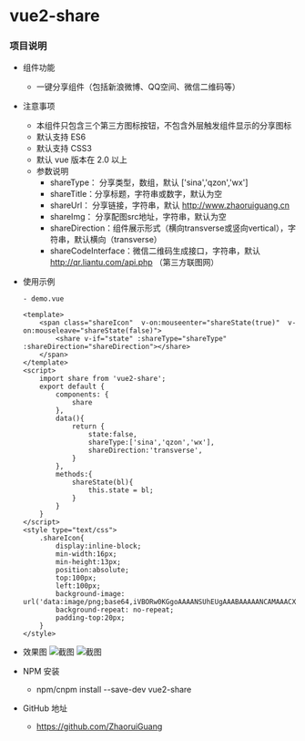 # vue2-share

### 项目说明
- 组件功能
    - 一键分享组件（包括新浪微博、QQ空间、微信二维码等）

- 注意事项
    - 本组件只包含三个第三方图标按钮，不包含外层触发组件显示的分享图标
    - 默认支持 ES6 
    - 默认支持 CSS3 
    - 默认 vue 版本在 2.0 以上
    - 参数说明
        - shareType： 分享类型，数组，默认 ['sina','qzon','wx']
        - shareTitle：分享标题，字符串或数字，默认为空
        - shareUrl：  分享链接，字符串，默认 http://www.zhaoruiguang.cn
        - shareImg：  分享配图src地址，字符串，默认为空
        - shareDirection：组件展示形式（横向transverse或竖向vertical），字符串，默认横向（transverse）
        - shareCodeInterface：微信二维码生成接口，字符串，默认 http://qr.liantu.com/api.php （第三方联图网）

- 使用示例
    ```
    - demo.vue
    
    <template>
        <span class="shareIcon"  v-on:mouseenter="shareState(true)"  v-on:mouseleave="shareState(false)">
            <share v-if="state" :shareType="shareType" :shareDirection="shareDirection"></share>
        </span>
    </template>
    <script>
        import share from 'vue2-share';
        export default {
            components: {
                share
            },
            data(){
                return {
                    state:false,
                    shareType:['sina','qzon','wx'],
                    shareDirection:'transverse', 
                }
            },
            methods:{
                shareState(bl){
                    this.state = bl;
                }
            }
        }
    </script>
    <style type="text/css">
        .shareIcon{
            display:inline-block;
            min-width:16px;
            min-height:13px;
            position:absolute;
            top:100px;
            left:100px;
            background-image: url('data:image/png;base64,iVBORw0KGgoAAAANSUhEUgAAABAAAAANCAMAAACXZR4WAAAAUVBMVEUAAAD39/f4+Ph2dnZmZmZ3d3dsbGxpaWlnZ2eAgIB5eXmYmJiDg4Ourq5qampjY2OPj49gYGBsbGxlZWWCgoKHh4dzc3O1tbWnp6eTk5N6enpNjNvrAAAADnRSTlMABgT8/PDwz8ixeG08OLYDh+cAAABgSURBVAjXXY5XEsAgCAWJ6Q0iqCn3P2hiizPuD7DzBoBCAypUQkRGLx6I4k+0sdVxvM0iRFkoKx1NnxiTYNKD2URyYnen73qXd6wQmCGJwlULrIWEx8yRseEKM2OCGeAFzzUE1+1DPK4AAAAASUVORK5CYII=');
            background-repeat: no-repeat;
            padding-top:20px;
        }
    </style>
    
    ```
- 效果图
![截图](https://p4.ssl.qhimg.com/t01d039ffd9e3531d07.png)
![截图](https://p2.ssl.qhimg.com/t01f7333005068f251e.png)

- NPM 安装
    - npm/cnpm  install  --save-dev  vue2-share
    
- GitHub 地址
    - https://github.com/ZhaoruiGuang
